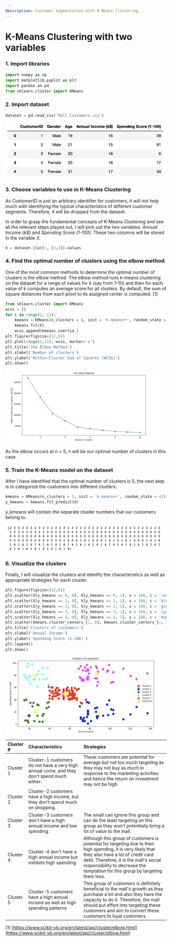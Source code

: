 ```yaml
---
description: Customer Segmentation with K-Means Clustering
---
```


# K-Means Clustering with two variables

### 1. Import libraries

```python
import numpy as np
import matplotlib.pyplot as plt
import pandas as pd
from sklearn.cluster import KMeans
```

### 2. Import dataset

```python
dataset = pd.read_csv('Mall_Customers.csv')
```

![](../.gitbook/assets/screen-shot-2021-06-27-at-12.17.23-pm.png)

### 3. Choose variables to use in K-Means Clustering

As CustomerID is just an arbitrary identifier for customers, it will not help much with identifying the typical characteristics of different customer segments. Therefore, it will be dropped from the dataset. 

In order to grasp the fundamental concepts of K-Means Clustering and see all the relevant steps played out, I will pick out the two variables: _Annual Income \(k$\)_ and _Spending Score \(1-100\)_. These two columns will be stored in the variable X. 

```python
X = dataset.iloc[:, [3,4]].values 
```

### 4. Find the optimal number of clusters using the elbow method

One of the most common methods to determine the optimal number of clusters is the elbow method. The elbow method runs k-means clustering on the dataset for a range of values for k \(say from 1-10\) and then for each value of k computes an average score for all clusters. By default, the sum of square distances from each point to its assigned center is computed. \[1\]

```python
from sklearn.cluster import KMeans
wcss = []
for i in range(1, 11):
    kmeans = KMeans(n_clusters = i, init = 'k-means++', random_state = 42)
    kmeans.fit(X)
    wcss.append(kmeans.inertia_)
plt.figure(figsize=(12,6))
plt.plot(range(1,11), wcss, marker='o')
plt.title('The Elbow Method')
plt.xlabel('Number of clusters')
plt.ylabel('Within-Cluster Sum of Squares (WCSS)')
plt.show()
```

![The Elbow Method](../.gitbook/assets/screen-shot-2021-08-01-at-4.14.59-pm.png)

As the elbow occurs at n = 5, n will be our optimal number of clusters in this case. 

### 5. Train the K-Means model on the dataset <a id="4.-Train-the-K-Means-model-on-the-dataset"></a>

After I have identified that the optimal number of clusters is 5, the next step is to categorize the customers into different clusters. 

```python
kmeans = KMeans(n_clusters = 5, init = 'k-means++', random_state = 42)
y_kmeans = kmeans.fit_predict(X)
```

y\_kmeans will contain the separate cluster numbers that our customers belong to.

![values of y\_kmeans](../.gitbook/assets/screen-shot-2021-08-01-at-4.19.45-pm.png)

### 6. Visualize the clusters

Finally, I will visualize the clusters and identify the characteristics as well as appropriate strategies for each cluster.

```python
plt.figure(figsize=(12,6))
plt.scatter(X[y_kmeans == 0, 0], X[y_kmeans == 0, 1], s = 100, c = 'red', label = 'Cluster 1')
plt.scatter(X[y_kmeans == 1, 0], X[y_kmeans == 1, 1], s = 100, c = 'blue', label = 'Cluster 2')
plt.scatter(X[y_kmeans == 2, 0], X[y_kmeans == 2, 1], s = 100, c = 'green', label = 'Cluster 3')
plt.scatter(X[y_kmeans == 3, 0], X[y_kmeans == 3, 1], s = 100, c = 'cyan', label = 'Cluster 4')
plt.scatter(X[y_kmeans == 4, 0], X[y_kmeans == 4, 1], s = 100, c = 'magenta', label = 'Cluster 5')
plt.scatter(kmeans.cluster_centers_[:, 0], kmeans.cluster_centers_[:, 1], s = 300, c = 'yellow', label = 'Centroids')
plt.title('Clusters of customers')
plt.xlabel('Annual Income')
plt.ylabel('Spending Score (1-100)')
plt.legend()
plt.show()
```

![K-Means clustering using Annual Income and Spending Score](../.gitbook/assets/screen-shot-2021-08-01-at-4.22.57-pm.png)

| Cluster \# | Characteristics | Strategies |
| :--- | :--- | :--- |
| Cluster 1 | Cluster-1 customers do not have a very high annual come, and they don't spend much either.  | These customers are potential for average but not too much targeting as they may not buy as much in response to the marketing activities and hence the return on investment may not be high. |
| Cluster 2 | Cluster-2 customers have a high income, but they don't spend much on shopping. |  |
| Cluster 3 | Cluster-3 customers don't have a high annual income and low spending.  | The small can ignore this group and can do the least targeting on this group as they won't potentially bring a lot of value to the mall.  |
| Cluster 4 | Cluster-4 don't have a high annual income but exhibits high spending | Although this group of customers is potential for targeting due to their high spending, it is very likely that they also have a lot of credit card debt. Therefore, it is the mall's social responsibility to decrease the temptation for this group by targeting them less. |
| Cluster 5 | Cluster-5 customers have a high annual income as well as high spending patterns  | This group of customers is definitely beneficial to the mall's growth as they purchase a lot and also they have the capacity to do it. Therefore, the mall should put effort into targeting these customers and aim to convert these customers to loyal customers. |



\[1\] [https://www.scikit-yb.org/en/latest/api/cluster/elbow.html](https://www.scikit-yb.org/en/latest/api/cluster/elbow.html)

